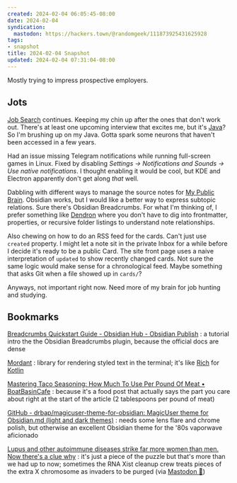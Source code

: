 ```yaml
---
created: 2024-02-04 06:05:45-08:00
date: 2024-02-04
syndication:
  mastodon: https://hackers.town/@randomgeek/111873925431625928
tags:
- snapshot
title: 2024-02-04 Snapshot
updated: 2024-02-04 07:31:04-08:00
---
```


Mostly trying to impress prospective employers.

<!--more-->

## Jots

[Job Search](../../../card/Job%20Search.md) continues. Keeping my chin up after the ones that don't work out. There's at least one upcoming interview that excites me, but it's [Java](../../../card/Java.md)? So I'm brushing up on my Java. Gotta spark some neurons that haven't been accessed in a few years.

Had an issue missing Telegram notifications while running full-screen games in Linux. Fixed by disabling *Settings → Notifications and Sounds → Use native notifications*. I thought enabling it would be cool, but KDE and Electron apparently don't get along *that* well.

Dabbling with different ways to manage the source notes for [My Public Brain](../../../card/My%20Public%20Brain.md). Obsidian works, but I would like a better way to express subtopic relations. Sure there's Obsidian Breadcrumbs. For what I'm thinking of, I prefer something like [Dendron](../../../card/Dendron.md) where you don't have to dig into frontmatter, properties, or recursive folder listings to understand note relationships.

Also chewing on how to do an RSS feed for the cards. Can't just use `created` property. I might let a note sit in the private Inbox for a while before I decide it's ready to be a public Card. The site front page uses a naive interpretation of `updated` to show recently changed cards. Not sure the same logic would make sense for a chronological feed. Maybe something that asks Git when a file showed up in `cards/`?

Anyways, not important right now. Need more of my brain for job hunting and studying.

## Bookmarks

[Breadcrumbs Quickstart Guide - Obsidian Hub - Obsidian Publish](https://publish.obsidian.md/hub/04+-+Guides%2C+Workflows%2C+%26+Courses/Guides/Breadcrumbs+Quickstart+Guide)
: a tutorial intro the the Obsidian Breadcrumbs plugin, because the official docs are dense

[Mordant](https://ajalt.github.io/mordant/)
: library for rendering styled text in the terminal; it's like [Rich](../../../card/Rich.md) for [Kotlin](../../../card/Kotlin.md)

[Mastering Taco Seasoning: How Much To Use Per Pound Of Meat • BoatBasinCafe](https://boatbasincafe.com/how-much-taco-seasoning-per-pound-of-meat/) 
: because it's a food post that actually says the part you care about right at the start of the article (2 tablespoons per pound of meat)

[GitHub - drbap/magicuser-theme-for-obsidian: MagicUser theme for Obsidian.md (light and dark themes)](https://github.com/drbap/magicuser-theme-for-obsidian)
: needs some lens flare and chrome polish, but otherwise an excellent Obsidian theme for the '80s vaporwave aficionado

[Lupus and other autoimmune diseases strike far more women than men. Now there's a clue why](https://phys.org/news/2024-02-lupus-autoimmune-diseases-women-men.html)
: it's just a piece of the puzzle but that's more than we had up to now; sometimes the RNA Xist cleanup crew treats pieces of the extra X chromosome as invaders to be purged (via [Mastodon 🐘](https://mstdn.social/@knittingknots2/111869783590760683))